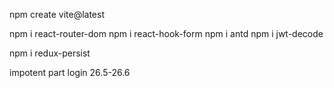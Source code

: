 <!-- Project start -->

npm create vite@latest

<!-- install react router and  react hukFrom and antd -->

npm i react-router-dom
npm i react-hook-form
npm i antd
npm i jwt-decode

<!-- create verify token -->

npm i redux-persist

<!-- install redux  -->

impotent part login 26.5-26.6

<!-- end project -->
